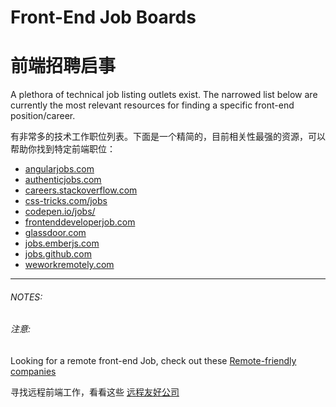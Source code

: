 # Front-End Job Boards
# 前端招聘启事

A plethora of technical job listing outlets exist. The narrowed list below are currently the most relevant resources for finding a specific front-end position/career.

有非常多的技术工作职位列表。下面是一个精简的，目前相关性最强的资源，可以帮助你找到特定前端职位：

* [angularjobs.com](http://angularjobs.com/)
* [authenticjobs.com](https://authenticjobs.com/#category=4)
* [careers.stackoverflow.com](http://careers.stackoverflow.com/jobs?searchTerm=front-end)
* [css-tricks.com/jobs](https://css-tricks.com/jobs/)
* [codepen.io/jobs/](http://codepen.io/jobs/)
* [frontenddeveloperjob.com](http://frontenddeveloperjob.com/)
* [glassdoor.com](http://www.glassdoor.com/Job/front-end-developer-jobs-SRCH_KO0,19.htm?jobType=all)
* [jobs.emberjs.com](http://jobs.emberjs.com/)
* [jobs.github.com](https://jobs.github.com/)
* [weworkremotely.com](https://weworkremotely.com/)

***

###### NOTES:
###### 注意:

Looking for a remote front-end Job, check out these [Remote-friendly companies](https://github.com/jessicard/remote-jobs)

寻找远程前端工作，看看这些 [远程友好公司](https://github.com/jessicard/remote-jobs)




 






